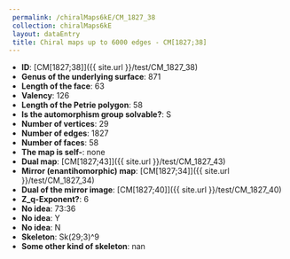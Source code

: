 ```yaml
--- 
 permalink: /chiralMaps6kE/CM_1827_38 
 collection: chiralMaps6kE
 layout: dataEntry
 title: Chiral maps up to 6000 edges - CM[1827;38]
---
```


- **ID**: [CM[1827;38]]({{ site.url }}/test/CM_1827_38)
- **Genus of the underlying surface**: 871
- **Length of the face**: 63
- **Valency**: 126
- **Length of the Petrie polygon**: 58
- **Is the automorphism group solvable?**: S
- **Number of vertices**: 29
- **Number of edges**: 1827
- **Number of faces**: 58
- **The map is self-**: none
- **Dual map**: [CM[1827;43]]({{ site.url }}/test/CM_1827_43)
- **Mirror (enantihomorphic) map**: [CM[1827;34]]({{ site.url }}/test/CM_1827_34)
- **Dual of the mirror image**: [CM[1827;40]]({{ site.url }}/test/CM_1827_40)
- **Z_q-Exponent?**: 6
- **No idea**:  73:36
- **No idea**: Y
- **No idea**: N
- **Skeleton**: Sk(29;3)^9
- **Some other kind of skeleton**: nan
